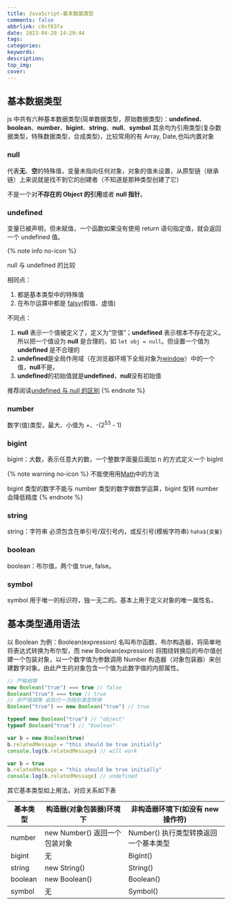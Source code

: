 ```yaml
---
title: JavaScript-基本数据类型
comments: false
abbrlink: c0cf83fa
date: 2023-04-20 14:29:44
tags:
categories:
keywords:
description:
top_img:
cover:
---
```


## 基本数据类型

js 中共有六种基本数据类型(简单数据类型，原始数据类型)：**undefined**、**boolean**、**number**、**bigint**、**string**、**null**、**symbol**
其余均为引用类型(复杂数据类型，特殊数据类型，合成类型)，比较常用的有 Array, Date,也叫内置对象

### null

代表**无**、**空**的特殊值，变量未指向任何对象，对象的值未设置，从原型链（继承链）上来说就是找不到它的创建者（不知道是那种类型创建了它）

不是一个对**不存在的 Object 的引用**或者 **null 指针**。

### undefined

变量已被声明，但未赋值，一个函数如果没有使用 return 语句指定值，就会返回一个 undefined 值。

{% note info no-icon %}

null 与 undefined 的比较

相同点：

1. 都是基本类型中的特殊值
2. 在布尔运算中都是 [falsy](https://developer.mozilla.org/zh-CN/docs/Glossary/Falsy)(假值、虚值)

不同点：

1. **null** 表示一个值被定义了，定义为“空值”；**undefined** 表示根本不存在定义。所以把一个值设为 **null** 是合理的，如 `let obj = null`。但设置一个值为 **undefined** 是不合理的
2. **undefined**是全局作用域（在浏览器环境下全局对象为[window](https://developer.mozilla.org/zh-CN/docs/Web/API/Window/window)）中的一个值，**null**不是。
3. **undefined**的初始值就是**undefined**，**null**没有初始值

推荐阅读[undefined 与 null 的区别](https://www.ruanyifeng.com/blog/2014/03/undefined-vs-null.html)
{% endnote %}

### number

数字(值)类型，最大、小值为 +、-(2<sup>53</sup> - 1)

### bigint

bigint：大数，表示任意大的数，一个整数字面量后面加 n 的方式定义一个 bigInt

{% note warning no-icon %}
不能使用用[Math](https://developer.mozilla.org/zh-CN/docs/Web/JavaScript/Reference/Global_Objects/Math)中的方法

bigint 类型的数字不能与 number 类型的数字做数学运算，bigint 型转 number 会降低精度
{% endnote %}

### string

string：字符串 必须包含在单引号/双引号内，或反引号(模板字符串) `haha${变量}`

### boolean

boolean：布尔值，两个值 true, false。

### symbol

symbol 用于唯一的标识符，独一无二的。基本上用于定义对象的唯一属性名，

## 基本类型通用语法

以 Boolean 为例：Boolean(expression) 名叫布尔函数、布尔构造器，将简单地将表达式转换为布尔型，而 new Boolean(expression) 将围绕转换后的布尔值创建一个包装对象，以一个数字值为参数调用 Number 构造器（对象包装器）来创建数字对象。由此产生的对象包含一个值为此数字值的内部属性。

```js
// 严格相等
new Boolean("true") === true // false
Boolean("true") === true // true
// 非严格相等 会执行一次隐形类型转换
Boolean("true") == new Boolean("true") // true

typeof new Boolean("true") // "object"
typeof Boolean("true") // "boolean"

var b = new Boolean(true)
b.relatedMessage = "this should be true initially"
console.log(b.relatedMessage) // will work

var b = true
b.relatedMessage = "this should be true initially"
console.log(b.relatedMessage) // undefined
```

其它基本类型如上用法，对应关系如下表

| 基本类型 | 构造器(对象包装器)环境下      | 非构造器环境下(如没有 new 操作符)     |
| -------- | ----------------------------- | ------------------------------------- |
| number   | new Number() 返回一个包装对象 | Number() 执行类型转换返回一个基本类型 |
| bigint   | 无                            | BigInt()                              |
| string   | new String()                  | String()                              |
| boolean  | new Boolean()                 | Boolean()                             |
| symbol   | 无                            | Symbol()                              |
